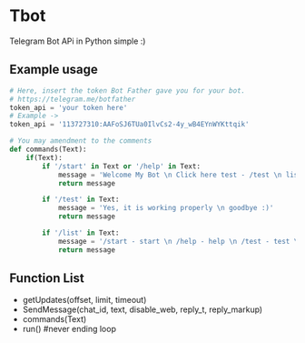 # Tbot
Telegram Bot APi in Python simple :)

## Example usage
```py
# Here, insert the token Bot Father gave you for your bot.
# https://telegram.me/botfather
token_api = 'your token here'
# Example ->
token_api = '113727310:AAFoSJ6TUa0IlvCs2-4y_wB4EYnWYKttqik'

# You may amendment to the comments
def commands(Text):
    if(Text):
        if '/start' in Text or '/help' in Text:
            message = 'Welcome My Bot \n Click here test - /test \n list bot - /list'
            return message

        if '/test' in Text:
            message = 'Yes, it is working properly \n goodbye :)'
            return message

        if '/list' in Text:
            message = '/start - start \n /help - help \n /test - test \n-'
            return message
```

## Function List

* getUpdates(offset, limit, timeout)
* SendMessage(chat_id, text, disable_web, reply_t, reply_markup)
* commands(Text) 
* run() #never ending loop 
